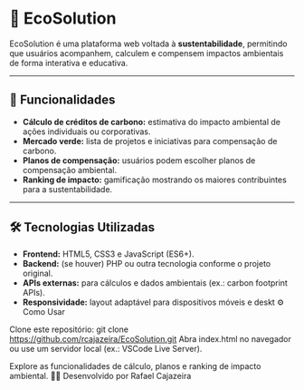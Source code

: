 # 🌱 EcoSolution

EcoSolution é uma plataforma web voltada à **sustentabilidade**, permitindo que usuários acompanhem, calculem e compensem impactos ambientais de forma interativa e educativa.

---

## 🚀 Funcionalidades

- **Cálculo de créditos de carbono:** estimativa do impacto ambiental de ações individuais ou corporativas.  
- **Mercado verde:** lista de projetos e iniciativas para compensação de carbono.  
- **Planos de compensação:** usuários podem escolher planos de compensação ambiental.  
- **Ranking de impacto:** gamificação mostrando os maiores contribuintes para a sustentabilidade.

---

## 🛠️ Tecnologias Utilizadas

- **Frontend:** HTML5, CSS3 e JavaScript (ES6+).  
- **Backend:** (se houver) PHP ou outra tecnologia conforme o projeto original.  
- **APIs externas:** para cálculos e dados ambientais (ex.: carbon footprint APIs).  
- **Responsividade:** layout adaptável para dispositivos móveis e deskt
⚙️ Como Usar

Clone este repositório:
git clone https://github.com/rcajazeira/EcoSolution.git
Abra index.html no navegador ou use um servidor local (ex.: VSCode Live Server).

Explore as funcionalidades de cálculo, planos e ranking de impacto ambiental.
👨‍💻 Desenvolvido por Rafael Cajazeira
